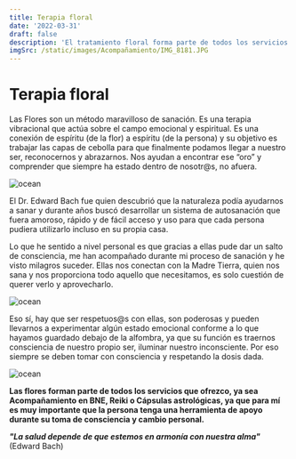 ```yaml
---
title: Terapia floral
date: '2022-03-31'
draft: false
description: 'El tratamiento floral forma parte de todos los servicios que ofrezco, es una herramienta poderosa que ayuda a dar el salto cuántico'
imgSrc: /static/images/Acompañamiento/IMG_8181.JPG
---
```






# Terapia floral


Las Flores son un método maravilloso de sanación. Es una terapia vibracional que actúa sobre el campo emocional y espiritual. Es una conexión de espíritu (de la flor) a espíritu (de la persona) y su objetivo es trabajar las capas de cebolla para que finalmente podamos llegar a nuestro ser, reconocernos y abrazarnos. Nos ayudan a encontrar ese “oro” y comprender que siempre ha estado dentro de nosotr@s, no afuera.

<Image alt="ocean" src="/static/images/Acompañamiento/IMG_8181.JPG" width={450} height={300} />

El Dr. Edward Bach fue quien descubrió que la naturaleza podía ayudarnos a sanar y durante años buscó desarrollar un sistema de autosanación que fuera amoroso, rápido y de fácil acceso y uso para que cada persona pudiera utilizarlo incluso en su propia casa.

Lo que he sentido a nivel personal es que gracias a ellas pude dar un salto de consciencia, me han acompañado durante mi proceso de sanación y he visto milagros suceder. Ellas nos conectan con la Madre Tierra, quien nos sana y nos proporciona todo aquello que necesitamos, es solo cuestión de querer verlo y aprovecharlo.

<Image alt="ocean" src="/static/images/Acompañamiento/20220310_104433.jpg" width={450} height={300} />

Eso sí, hay que ser respetuos@s con ellas, son poderosas y pueden llevarnos a experimentar algún estado emocional conforme a lo que hayamos guardado debajo de la alfombra, ya que su función es traernos consciencia de nuestro propio ser, iluminar nuestro inconsciente. Por eso siempre se deben tomar con consciencia y respetando la dosis dada.

<Image alt="ocean" src="/static/images/Acompañamiento/20220310_104231.jpg" width={450} height={300} />

**Las flores forman parte de todos los servicios que ofrezco, ya sea Acompañamiento en BNE, Reiki o Cápsulas astrológicas, ya que para mí es muy importante que la persona tenga una herramienta de apoyo durante su toma de consciencia y cambio personal.**

***"La salud depende de que estemos en armonía con nuestra alma"*** (Edward Bach)